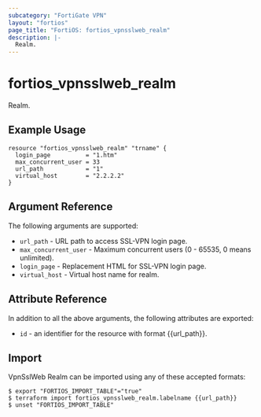 ```yaml
---
subcategory: "FortiGate VPN"
layout: "fortios"
page_title: "FortiOS: fortios_vpnsslweb_realm"
description: |-
  Realm.
---
```


# fortios_vpnsslweb_realm
Realm.

## Example Usage

```hcl
resource "fortios_vpnsslweb_realm" "trname" {
  login_page          = "1.htm"
  max_concurrent_user = 33
  url_path            = "1"
  virtual_host        = "2.2.2.2"
}
```

## Argument Reference


The following arguments are supported:

* `url_path` - URL path to access SSL-VPN login page.
* `max_concurrent_user` - Maximum concurrent users (0 - 65535, 0 means unlimited).
* `login_page` - Replacement HTML for SSL-VPN login page.
* `virtual_host` - Virtual host name for realm.


## Attribute Reference

In addition to all the above arguments, the following attributes are exported:
* `id` - an identifier for the resource with format {{url_path}}.

## Import

VpnSslWeb Realm can be imported using any of these accepted formats:
```
$ export "FORTIOS_IMPORT_TABLE"="true"
$ terraform import fortios_vpnsslweb_realm.labelname {{url_path}}
$ unset "FORTIOS_IMPORT_TABLE"
```
